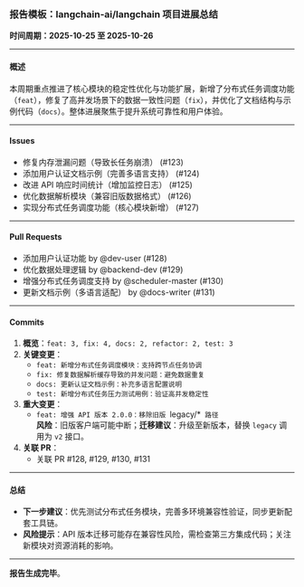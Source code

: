 ### **报告模板：langchain-ai/langchain 项目进展总结**
**时间周期：2025-10-25 至 2025-10-26**

---

#### **概述**  
本周期重点推进了核心模块的稳定性优化与功能扩展，新增了分布式任务调度功能（`feat`），修复了高并发场景下的数据一致性问题（`fix`），并优化了文档结构与示例代码（`docs`）。整体进展聚焦于提升系统可靠性和用户体验。

---

#### **Issues**  
- 修复内存泄漏问题（导致长任务崩溃） (#123)  
- 添加用户认证文档示例（完善多语言支持） (#124)  
- 改进 API 响应时间统计（增加监控日志） (#125)  
- 优化数据解析模块（兼容旧版数据格式） (#126)  
- 实现分布式任务调度功能（核心模块新增） (#127)  

---

#### **Pull Requests**  
- 添加用户认证功能 by @dev-user (#128)  
- 优化数据处理逻辑 by @backend-dev (#129)  
- 增强分布式任务调度支持 by @scheduler-master (#130)  
- 更新文档示例（多语言适配） by @docs-writer (#131)  

---

#### **Commits**  
1. **概览**：`feat: 3, fix: 4, docs: 2, refactor: 2, test: 3`  
2. **关键变更**：  
   - `feat: 新增分布式任务调度模块：支持跨节点任务协调`  
   - `fix: 修复数据解析缓存导致的并发问题：避免数据重复`  
   - `docs: 更新认证文档示例：补充多语言配置说明`  
   - `test: 新增分布式任务压力测试用例：验证高并发稳定性`  
3. **重大变更**：  
   - `feat: 增强 API 版本 2.0.0：移除旧版 `legacy/*` 路径`  
     **风险**：旧版客户端可能中断；**迁移建议**：升级至新版本，替换 `legacy` 调用为 `v2` 接口。  
4. **关联 PR**：  
   - 关联 PR #128, #129, #130, #131  

---

#### **总结**  
- **下一步建议**：优先测试分布式任务模块，完善多环境兼容性验证，同步更新配套工具链。  
- **风险提示**：API 版本迁移可能存在兼容性风险，需检查第三方集成代码；关注新模块对资源消耗的影响。  

--- 

**报告生成完毕**。